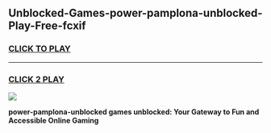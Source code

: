 
## Unblocked-Games-power-pamplona-unblocked-Play-Free-fcxif
<h3>
<a href="https://premium76.site?title=power-pamplona-unblocked&ref=20M">CLICK TO PLAY</a></h3>
<hr>

<h3>
<a href="https://premium76.site?title=power-pamplona-unblocked&ref=20M">CLICK 2 PLAY</a>
  
</h3>

<a href="https://premium76.site?title=power-pamplona-unblocked&ref=19M"><img src="https://clearcache.store/games.png"></a>


**power-pamplona-unblocked games unblocked: Your Gateway to Fun and Accessible Online Gaming**
